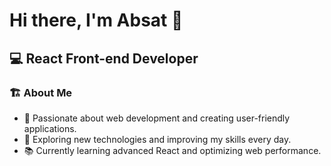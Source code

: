 # Hi there, I'm Absat 👋

## 💻 React Front-end Developer  

### 🏗️ About Me  
- 🎯 Passionate about web development and creating user-friendly applications.  
- 🚀 Exploring new technologies and improving my skills every day.  
- 📚 Currently learning advanced React and optimizing web performance.  
